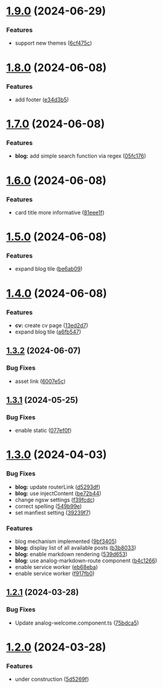 # [1.9.0](https://github.com/Johanneslueke/webpage/compare/v1.8.0...v1.9.0) (2024-06-29)


### Features

* support new themes ([6cf475c](https://github.com/Johanneslueke/webpage/commit/6cf475c00e4afad384803d8694c813e8bb584659))

# [1.8.0](https://github.com/Johanneslueke/webpage/compare/v1.7.0...v1.8.0) (2024-06-08)


### Features

* add footer ([e34d3b5](https://github.com/Johanneslueke/webpage/commit/e34d3b523466620bbc5b3b0e0c2b3084961255cd))

# [1.7.0](https://github.com/Johanneslueke/webpage/compare/v1.6.0...v1.7.0) (2024-06-08)


### Features

* **blog:** add simple search function via regex ([05fc176](https://github.com/Johanneslueke/webpage/commit/05fc17665ed0615d917db698a7f02c4743be9544))

# [1.6.0](https://github.com/Johanneslueke/webpage/compare/v1.5.0...v1.6.0) (2024-06-08)


### Features

* card title more informative ([81eee1f](https://github.com/Johanneslueke/webpage/commit/81eee1fca5f2bd026dcbbf3dd905218d4122648d))

# [1.5.0](https://github.com/Johanneslueke/webpage/compare/v1.4.0...v1.5.0) (2024-06-08)


### Features

* expand blog tile ([be6ab09](https://github.com/Johanneslueke/webpage/commit/be6ab09e97b4c25b491d2bf81fc9ff01499626a0))

# [1.4.0](https://github.com/Johanneslueke/webpage/compare/v1.3.2...v1.4.0) (2024-06-08)


### Features

* **cv:** create cv page ([13ed2d7](https://github.com/Johanneslueke/webpage/commit/13ed2d798b48afe3300cafc254c617404970deea))
* expand blog tile ([a6fb547](https://github.com/Johanneslueke/webpage/commit/a6fb547232f1087dd3053ea5953cbb2c520203d9))

## [1.3.2](https://github.com/Johanneslueke/webpage/compare/v1.3.1...v1.3.2) (2024-06-07)


### Bug Fixes

* asset link ([6007e5c](https://github.com/Johanneslueke/webpage/commit/6007e5c001ad710ddd9ed5330cf26c265726f682))

## [1.3.1](https://github.com/Johanneslueke/webpage/compare/v1.3.0...v1.3.1) (2024-05-25)


### Bug Fixes

* enable static ([077ef0f](https://github.com/Johanneslueke/webpage/commit/077ef0f1a279d96a484e0fbb902cde1d7a2b5571))

# [1.3.0](https://github.com/Johanneslueke/webpage/compare/v1.2.1...v1.3.0) (2024-04-03)


### Bug Fixes

* **blog:** update routerLink ([d5293df](https://github.com/Johanneslueke/webpage/commit/d5293df4ea02ed539d3d6a279a28e743161ed17a))
* **blog:** use injectContent ([be72b44](https://github.com/Johanneslueke/webpage/commit/be72b4467e9b21fab896a3621ef72e2ba2712fbb))
* change ngsw settings ([f39fcdc](https://github.com/Johanneslueke/webpage/commit/f39fcdcde54a56b16de21a662f1861c71e2a98d3))
* correct spelling ([549b99e](https://github.com/Johanneslueke/webpage/commit/549b99e5651b50212f516ef9275d2b70cc051716))
* set manfiest setting ([39239f7](https://github.com/Johanneslueke/webpage/commit/39239f7bfe2d1b6d4850624104912aee83c57c22))


### Features

* blog mechanism implemented ([9bf3405](https://github.com/Johanneslueke/webpage/commit/9bf3405bd94a1364f43dcd14187a810c324fa26a))
* **blog:** display list of all available posts ([b3b8033](https://github.com/Johanneslueke/webpage/commit/b3b8033823e394246a5ae7657139248a02c30451))
* **blog:** enable markdown rendering ([539d653](https://github.com/Johanneslueke/webpage/commit/539d6534801033da7fd471cb321888b34ebe4c24))
* **blog:** use analog-markdown-route component ([b4c1266](https://github.com/Johanneslueke/webpage/commit/b4c1266d9a223addbf2d5a107500e4bef2d787f8))
* enable service worker ([eb68eba](https://github.com/Johanneslueke/webpage/commit/eb68ebadae16c6bca7d01eb7c6877a487abf3f5c))
* enable service worker ([f917fb0](https://github.com/Johanneslueke/webpage/commit/f917fb07e1cc88761c518e405701d919250839ca))

## [1.2.1](https://github.com/Johanneslueke/webpage/compare/v1.2.0...v1.2.1) (2024-03-28)


### Bug Fixes

* Update analog-welcome.component.ts ([75bdca5](https://github.com/Johanneslueke/webpage/commit/75bdca53b744e377fd097177cbadd01dca9c980e))

# [1.2.0](https://github.com/Johanneslueke/webpage/compare/v1.1.0...v1.2.0) (2024-03-28)


### Features

* under construction ([5d5269f](https://github.com/Johanneslueke/webpage/commit/5d5269fa44a3b9c8b7fc722bc72dfdb0c8774b99))
